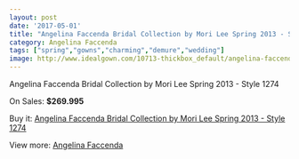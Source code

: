 ```yaml
---
layout: post
date: '2017-05-01'
title: "Angelina Faccenda Bridal Collection by Mori Lee Spring 2013 - Style 1274"
category: Angelina Faccenda
tags: ["spring","gowns","charming","demure","wedding"]
image: http://www.idealgown.com/10713-thickbox_default/angelina-faccenda-bridal-collection-by-mori-lee-spring-2013-style-1274.jpg
---
```

Angelina Faccenda Bridal Collection by Mori Lee Spring 2013 - Style 1274

On Sales: **$269.995**
<a href="https://www.idealgown.com/en/angelina-faccenda/4395-angelina-faccenda-bridal-collection-by-mori-lee-spring-2013-style-1274.html"><amp-img layout="responsive" width="600" height="600" src="//www.idealgown.com/10713-thickbox_default/angelina-faccenda-bridal-collection-by-mori-lee-spring-2013-style-1274.jpg" alt="Angelina Faccenda Bridal Collection by Mori Lee Spring 2013 - Style 1274 0" /></a>
<a href="https://www.idealgown.com/en/angelina-faccenda/4395-angelina-faccenda-bridal-collection-by-mori-lee-spring-2013-style-1274.html"><amp-img layout="responsive" width="600" height="600" src="//www.idealgown.com/10715-thickbox_default/angelina-faccenda-bridal-collection-by-mori-lee-spring-2013-style-1274.jpg" alt="Angelina Faccenda Bridal Collection by Mori Lee Spring 2013 - Style 1274 1" /></a>
<a href="https://www.idealgown.com/en/angelina-faccenda/4395-angelina-faccenda-bridal-collection-by-mori-lee-spring-2013-style-1274.html"><amp-img layout="responsive" width="600" height="600" src="//www.idealgown.com/10714-thickbox_default/angelina-faccenda-bridal-collection-by-mori-lee-spring-2013-style-1274.jpg" alt="Angelina Faccenda Bridal Collection by Mori Lee Spring 2013 - Style 1274 2" /></a>

Buy it: [Angelina Faccenda Bridal Collection by Mori Lee Spring 2013 - Style 1274](https://www.idealgown.com/en/angelina-faccenda/4395-angelina-faccenda-bridal-collection-by-mori-lee-spring-2013-style-1274.html "Angelina Faccenda Bridal Collection by Mori Lee Spring 2013 - Style 1274")

View more: [Angelina Faccenda](https://www.idealgown.com/en/51-angelina-faccenda "Angelina Faccenda")